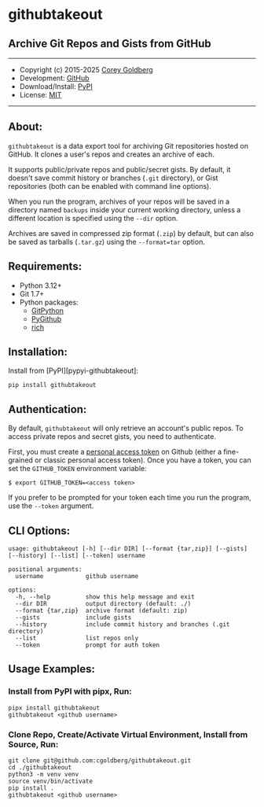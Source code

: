 # githubtakeout

## Archive Git Repos and Gists from GitHub

---

- Copyright (c) 2015-2025 [Corey Goldberg][github-home]
- Development: [GitHub][github-repo]
- Download/Install: [PyPI][pypi-githubtakeout]
- License: [MIT][mit-license]

----

## About:

`githubtakeout` is a data export tool for archiving Git repositories hosted on GitHub.
It clones a user's repos and creates an archive of each.

It supports public/private repos and public/secret gists. By default, it doesn't save
commit history or branches (`.git` directory), or Gist repositories (both can be enabled
with command line options).

When you run the program, archives of your repos will be saved in a directory named
`backups` inside your current working directory, unless a different location is specified
using the `--dir` option.

Archives are saved in compressed zip format (`.zip`) by default, but can also be saved
as tarballs (`.tar.gz`) using the `--format=tar` option.

## Requirements:

- Python 3.12+
- Git 1.7+
- Python packages:
    - [GitPython][pypi-gitpython]
    - [PyGithub][pypi-pygithub]
    - [rich][pypi-rich]

## Installation:

Install from [PyPI][pypyi-githubtakeout]:

```
pip install githubtakeout
```

## Authentication:

By default, `githubtakeout` will only retrieve an account's public repos. To access private repos and secret gists,
you need to authenticate.

First, you must create a [personal access token][github-pat] on Github (either a fine-grained or classic personal
access token). Once you have a token, you can set the `GITHUB_TOKEN` environment variable:

```
$ export GITHUB_TOKEN=<access token>
```

If you prefer to be prompted for your token each time you run the program, use the `--token` argument.

## CLI Options:

```
usage: githubtakeout [-h] [--dir DIR] [--format {tar,zip}] [--gists] [--history] [--list] [--token] username

positional arguments:
  username            github username

options:
  -h, --help          show this help message and exit
  --dir DIR           output directory (default: ./)
  --format {tar,zip}  archive format (default: zip)
  --gists             include gists
  --history           include commit history and branches (.git directory)
  --list              list repos only
  --token             prompt for auth token
```

## Usage Examples:

### Install from PyPI with pipx, Run:

```
pipx install githubtakeout
githubtakeout <github username>
```

### Clone Repo, Create/Activate Virtual Environment, Install from Source, Run:

```
git clone git@github.com:cgoldberg/githubtakeout.git
cd ./githubtakeout
python3 -m venv venv
source venv/bin/activate
pip install .
githubtakeout <github username>
```

[github-home]: https://github.com/cgoldberg
[github-repo]: https://github.com/cgoldberg/sudokubot
[github-pat]: https://docs.github.com/en/authentication/keeping-your-account-and-data-secure/managing-your-personal-access-tokens
[pypi-githubtakeout]: https://pypi.org/project/githubtakeout
[pypi-gitpython]: https://pypi.org/project/GitPython
[pypi-pygithub]: https://pypi.org/project/PyGithub
[pypi-rich]: https://pypi.org/project/rich
[mit-license]: https://raw.githubusercontent.com/cgoldberg/githubtakeout/refs/heads/master/LICENSE
